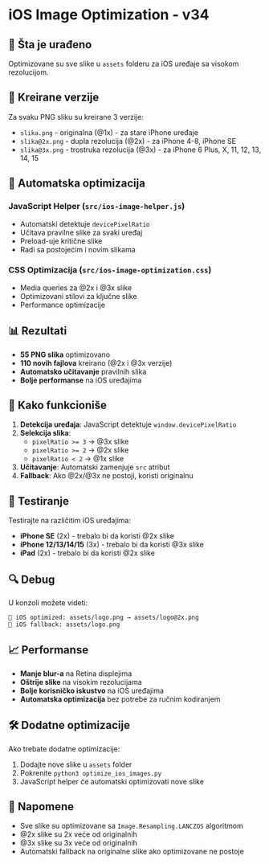 # iOS Image Optimization - v34

## 🎯 Šta je urađeno

Optimizovane su sve slike u `assets` folderu za iOS uređaje sa visokom rezolucijom.

## 📱 Kreirane verzije

Za svaku PNG sliku su kreirane 3 verzije:
- `slika.png` - originalna (@1x) - za stare iPhone uređaje
- `slika@2x.png` - dupla rezolucija (@2x) - za iPhone 4-8, iPhone SE
- `slika@3x.png` - trostruka rezolucija (@3x) - za iPhone 6 Plus, X, 11, 12, 13, 14, 15

## 🔧 Automatska optimizacija

### JavaScript Helper (`src/ios-image-helper.js`)
- Automatski detektuje `devicePixelRatio`
- Učitava pravilne slike za svaki uređaj
- Preload-uje kritične slike
- Radi sa postojećim i novim slikama

### CSS Optimizacija (`src/ios-image-optimization.css`)
- Media queries za @2x i @3x slike
- Optimizovani stilovi za ključne slike
- Performance optimizacije

## 📊 Rezultati

- **55 PNG slika** optimizovano
- **110 novih fajlova** kreirano (@2x i @3x verzije)
- **Automatsko učitavanje** pravilnih slika
- **Bolje performanse** na iOS uređajima

## 🚀 Kako funkcioniše

1. **Detekcija uređaja**: JavaScript detektuje `window.devicePixelRatio`
2. **Selekcija slika**: 
   - `pixelRatio >= 3` → @3x slike
   - `pixelRatio >= 2` → @2x slike  
   - `pixelRatio < 2` → @1x slike
3. **Učitavanje**: Automatski zamenjuje `src` atribut
4. **Fallback**: Ako @2x/@3x ne postoji, koristi originalnu

## 📱 Testiranje

Testirajte na različitim iOS uređajima:
- **iPhone SE** (2x) - trebalo bi da koristi @2x slike
- **iPhone 12/13/14/15** (3x) - trebalo bi da koristi @3x slike
- **iPad** (2x) - trebalo bi da koristi @2x slike

## 🔍 Debug

U konzoli možete videti:
```
📱 iOS optimized: assets/logo.png → assets/logo@2x.png
📱 iOS fallback: assets/logo.png
```

## 📈 Performanse

- **Manje blur-a** na Retina displejima
- **Oštrije slike** na visokim rezolucijama
- **Bolje korisničko iskustvo** na iOS uređajima
- **Automatska optimizacija** bez potrebe za ručnim kodiranjem

## 🛠️ Dodatne optimizacije

Ako trebate dodatne optimizacije:
1. Dodajte nove slike u `assets` folder
2. Pokrenite `python3 optimize_ios_images.py`
3. JavaScript helper će automatski optimizovati nove slike

## 📝 Napomene

- Sve slike su optimizovane sa `Image.Resampling.LANCZOS` algoritmom
- @2x slike su 2x veće od originalnih
- @3x slike su 3x veće od originalnih
- Automatski fallback na originalne slike ako optimizovane ne postoje
